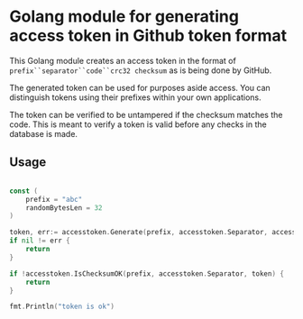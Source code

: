 # Golang module for generating access token in Github token format

This Golang module creates an access token in the format of `prefix``separator``code``crc32 checksum`
as is being done by GitHub.

The generated token can be used for purposes aside access. You can distinguish tokens using their prefixes within your own applications.

The token can be verified to be untampered if the checksum matches the code. This is meant to verify a token is valid before any checks in the database is made.


## Usage

```go

const (
    prefix = "abc"
    randomBytesLen = 32
)

token, err:= accesstoken.Generate(prefix, accesstoken.Separator, accesstoken.RandomBytesLen)
if nil != err {
    return
}

if !accesstoken.IsChecksumOK(prefix, accesstoken.Separator, token) {
    return
}

fmt.Println("token is ok")

```
